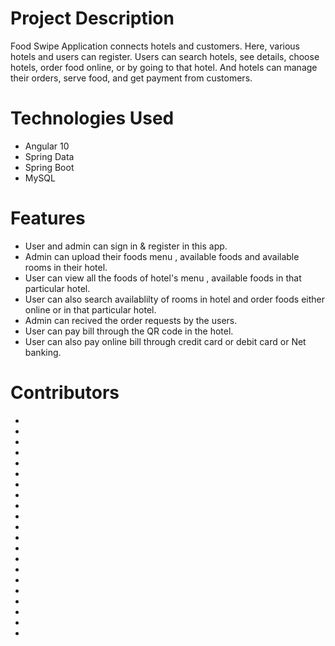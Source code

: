 # Project Description
Food Swipe Application connects hotels and customers. Here, various hotels and users can register. Users can search hotels, see details, choose hotels, order food online, or by going to that hotel. And hotels can manage their orders, serve food, and get payment from customers.

# Technologies Used
-  Angular 10
-  Spring Data 
-  Spring Boot 
-  MySQL


# Features
- User and admin can sign in & register in this app.
- Admin can upload their foods menu , available foods and available rooms in their hotel.
- User can view all the foods of hotel's menu , available foods in that particular hotel.
- User can also search availablilty of rooms in hotel and order foods either online or in that particular hotel.
- Admin can recived the order requests by the users.
- User can pay bill through the QR code in the hotel.
- User can also pay online bill through credit card or debit card or Net banking.




# Contributors
-
-
-
-
-
-
-
-
-
-
-
-
-
-
-
-
-
-
-
-
-
